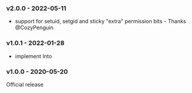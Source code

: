 ### v2.0.0 - 2022-05-11
- support for setuid, setgid and sticky "extra" permission bits - Thanks @CozyPenguin

### v1.0.1 - 2022-01-28
- implement Into<u32>

### v1.0.0 - 2020-05-20
Official release

